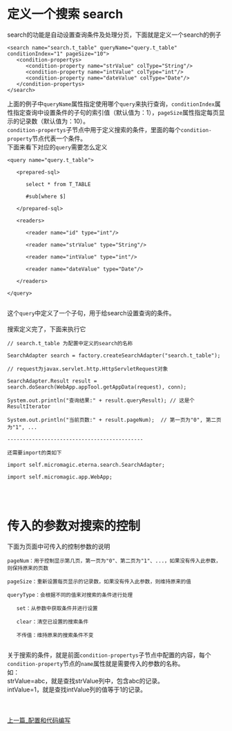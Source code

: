 # 定义一个搜索 search #
search的功能是自动设置查询条件及处理分页，下面就是定义一个search的例子
```
<search name="search.t_table" queryName="query.t_table" conditionIndex="1" pageSize="10">
   <condition-propertys>
      <condition-property name="strValue" colType="String"/>
      <condition-property name="intValue" colType="int"/>
      <condition-property name="dateValue" colType="Date"/>
   </condition-propertys>
</search>
```
上面的例子中`queryName`属性指定使用哪个`query`来执行查询，`conditionIndex`属性指定查询中设置条件的子句的索引值（默认值为：1），`pageSize`属性指定每页显示的记录数（默认值为：10）。<br>
<code>condition-propertys</code>子节点中用于定义搜索的条件，里面的每个<code>condition-property</code>节点代表一个条件。<br>
下面来看下对应的<code>query</code>需要怎么定义<br>
<pre><code>&lt;query name="query.t_table"&gt;<br>
   &lt;prepared-sql&gt;<br>
      select * from T_TABLE<br>
      #sub[where $]<br>
   &lt;/prepared-sql&gt;<br>
   &lt;readers&gt;<br>
      &lt;reader name="id" type="int"/&gt;<br>
      &lt;reader name="strValue" type="String"/&gt;<br>
      &lt;reader name="intValue" type="int"/&gt;<br>
      &lt;reader name="dateValue" type="Date"/&gt;<br>
   &lt;/readers&gt;<br>
&lt;/query&gt;<br>
</code></pre>
这个<code>query</code>中定义了一个子句，用于给search设置查询的条件。<br>
<br>
搜索定义完了，下面来执行它<br>
<pre><code>// search.t_table 为配置中定义的search的名称<br>
SearchAdapter search = factory.createSearchAdapter("search.t_table");<br>
// request为javax.servlet.http.HttpServletRequest对象<br>
SearchAdapter.Result result = search.doSearch(WebApp.appTool.getAppData(request), conn);<br>
System.out.println("查询结果:" + result.queryResult); // 这是个ResultIterator<br>
System.out.println("当前页数:" + result.pageNum);  // 第一页为"0", 第二页为"1", ...<br>
--------------------------------------------<br>
还需要import的类如下<br>
import self.micromagic.eterna.search.SearchAdapter;  <br>
import self.micromagic.app.WebApp;   <br>
</code></pre>
<br>
<h1>传入的参数对搜索的控制</h1>
下面为页面中可传入的控制参数的说明<br>
<pre><code>pageNum：用于控制显示第几页，第一页为"0"、第二页为"1"、...，如果没有传入此参数，则保持原来的页数<br>
pageSize：重新设置每页显示的记录数，如果没有传入此参数，则维持原来的值<br>
queryType：会根据不同的值来对搜索的条件进行处理<br>
   set：从参数中获取条件并进行设置<br>
   clear：清空已设置的搜索条件<br>
   不传值：维持原来的搜索条件不变<br>
</code></pre>
关于搜索的条件，就是前面<code>condition-propertys</code>子节点中配置的内容，每个<code>condition-property</code>节点的<code>name</code>属性就是需要传入的参数的名称。<br>
如：<br>
strValue=abc，就是查找strValue列中，包含abc的记录。<br>
intValue=1，就是查找intValue列的值等于1的记录。<br>
<br><br><br>
<a href='http://code.google.com/p/eterna/wiki/study_A_01'>上一篇_配置和代码编写</a>